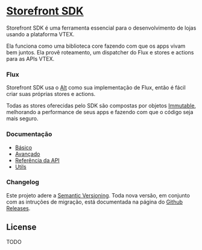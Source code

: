 # [Storefront SDK](http://vtex-apps.github.io/storefront-sdk)

Storefront SDK é uma ferramenta essencial para o desenvolvimento de lojas usando a plataforma VTEX.

Ela funciona como uma biblioteca core fazendo com que os apps vivam bem juntos. Ela provê roteamento, um dispatcher do Flux e stores e actions para as APIs VTEX.

### Flux

Storefront SDK usa o [Alt](http://alt.js.org/) como sua implementação de Flux, então é fácil criar suas próprias stores e actions.

Todas as stores oferecidas pelo SDK são compostas por objetos [Immutable](http://facebook.github.io/immutable-js/), melhorando a performance de seus apps e fazendo com que o código seja mais seguro.

### Documentação

- [Básico](/basico/README.md)
- [Avançado](/avancado/README.md)
- [Referência da API](/api/README.md)
- [Utils](/utils/README.md)

### Changelog

Este projeto adere a [Semantic Versioning](http://semver.org/). Toda nova versão, em conjunto com as intruções de migração, está documentada na página do [Github Releases](https://github.com/vtex-apps/storefront-sdk/releases).

## License

TODO
